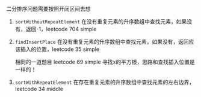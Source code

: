 二分排序问题需要按照开闭区间去想

1. `sortWithoutRepeatElement` 在没有重复元素的升序数组中查找元素，如果没有，返回-1，leetcode 704 simple
2. `findInsertPlace` 在没有重复元素的升序数组中查找元素，如果没有，返回应该插入的位置，leetcode 35 simple

    相同的一道题目 leetcode 69 simple 寻找x的平方根，思路和查找插入位置是一样的！
3. `sortWithRepeatElement` 在存在重复元素的升序数组中查找元素的左右边界，leetcode 34 middle